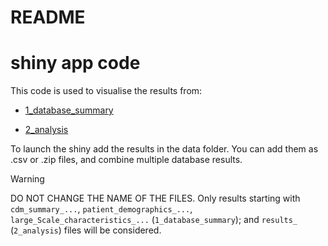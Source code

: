# README


# shiny app code

This code is used to visualise the results from:

- [1_database_summary](https://github.com/BartsBoneJointHealth/HIPSTAR/tree/main/1_database_summary)

- [2_analysis](https://github.com/BartsBoneJointHealth/HIPSTAR/tree/main/2_analysis)

To launch the shiny add the results in the data folder. You can add them
as .csv or .zip files, and combine multiple database results.

> [!WARNING]
>
> DO NOT CHANGE THE NAME OF THE FILES. Only results starting with
> `cdm_summary_...`, `patient_demographics_...`,
> `large_Scale_characteristics_...` (`1_database_summary`); and
> `results_` (`2_analysis`) files will be considered.
